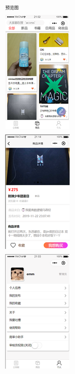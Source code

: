预览图

![image-20210616202627697](readme.assets/image-20210616202627697.png)

![image-20210616202614613](readme.assets/image-20210616202614613.png)

![image-20210616202632778](readme.assets/image-20210616202632778.png)